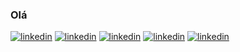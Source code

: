 ### Olá


[![linkedin](https://img.shields.io/static/v1?style=flat-square&logo=medium&color=black&message=Medium&label=%20)](https://medium.com/contexto-delimitado)
[![linkedin](https://img.shields.io/static/v1?style=flat-square&logo=linkedin&color=blue&message=Linkedin&label=%20)](https://www.linkedin.com/in/ricardopdias)
[![linkedin](https://img.shields.io/static/v1?style=flat-square&logo=stackoverflow&color=gray&message=StackOverflow&label=%20)](https://stackexchange.com/users/15565311/ricardo-pareira-dias)
[![linkedin](https://img.shields.io/static/v1?style=flat-square&logo=twitter&color=blue&message=Linkedin&label=%20)](https://twitter.com/ricardopedias)
[![linkedin](https://img.shields.io/static/v1?style=flat-square&logo=github&color=black&message=Linkedin&label=%20)](https://github.com/ricardopedias)

                        

